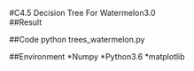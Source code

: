 #C4.5 Decision Tree For Watermelon3.0
<br>
##Result

##Code
python trees_watermelon.py

##Environment
  *Numpy
  *Python3.6
  *matplotlib
